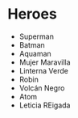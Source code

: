 # Heroes

* Superman
* Batman
* Aquaman
* Mujer Maravilla
* Linterna Verde
* Robin
* Volcán Negro
* Atom
* Leticia REigada
